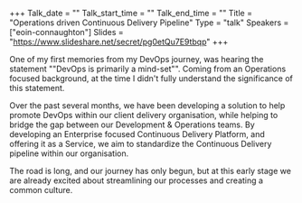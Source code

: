 +++
Talk_date = ""
Talk_start_time = ""
Talk_end_time = ""
Title = "Operations driven Continuous Delivery Pipeline"
Type = "talk"
Speakers = ["eoin-connaughton"]
Slides = "https://www.slideshare.net/secret/pg0etQu7E9tbqp"
+++

<p>One of my first memories from my DevOps journey, was hearing the statement ""DevOps is primarily a mind-set"". Coming from an Operations focused background, at the time I didn't fully understand the significance of this statement. </p>

<p>Over the past several months, we have been developing a solution to help promote DevOps within our client delivery organisation, while helping to bridge the gap between our Development & Operations teams. By developing an Enterprise focused Continuous Delivery Platform, and offering it  as a Service, we aim to standardize the Continuous Delivery pipeline within our organisation.</p>

<p>The road is long, and our journey has only begun, but at this early stage we are already excited about streamlining our processes and creating a common culture.</p>
